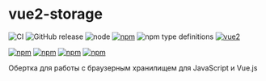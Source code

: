 # vue2-storage


![CI](https://github.com/yarkovaleksei/vue2-storage/workflows/CI/badge.svg?branch=master)
![GitHub release](https://img.shields.io/github/release/yarkovaleksei/vue2-storage.svg) ![node](https://img.shields.io/node/v/vue2-storage.svg) [![npm](https://img.shields.io/npm/v/vue2-storage.svg)](https://www.npmjs.com/package/vue2-storage) ![npm type definitions](https://img.shields.io/npm/types/vue2-storage.svg)
[![vue2](https://img.shields.io/badge/vue-2.x-brightgreen.svg)](https://vuejs.org/)

[![npm](https://img.shields.io/npm/dw/vue2-storage.svg)](https://www.npmjs.com/package/vue2-storage)
[![npm](https://img.shields.io/npm/dm/vue2-storage.svg)](https://www.npmjs.com/package/vue2-storage)
[![npm](https://img.shields.io/npm/dy/vue2-storage.svg)](https://www.npmjs.com/package/vue2-storage)
[![npm](https://img.shields.io/npm/dt/vue2-storage.svg)](https://www.npmjs.com/package/vue2-storage)

Обертка для работы с браузерным хранилищем для JavaScript и Vue.js

